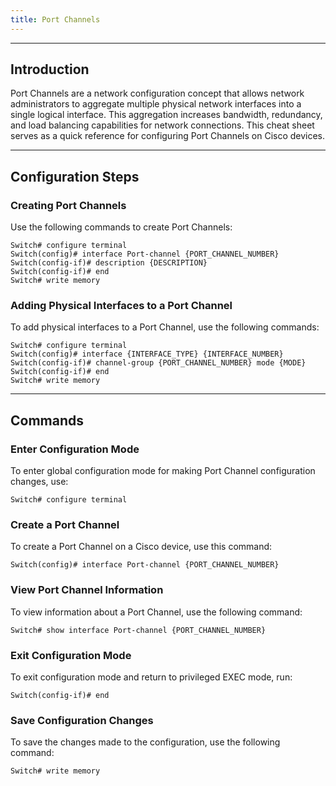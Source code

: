 ```yaml
---
title: Port Channels
---
```


______________________________________________________________________

## Introduction

Port Channels are a network configuration concept that allows network administrators to aggregate multiple physical network interfaces into a single logical interface. This aggregation increases bandwidth, redundancy, and load balancing capabilities for network connections. This cheat sheet serves as a quick reference for configuring Port Channels on Cisco devices.

______________________________________________________________________

## Configuration Steps

### Creating Port Channels

Use the following commands to create Port Channels:

```
Switch# configure terminal
Switch(config)# interface Port-channel {PORT_CHANNEL_NUMBER}
Switch(config-if)# description {DESCRIPTION}
Switch(config-if)# end
Switch# write memory
```

### Adding Physical Interfaces to a Port Channel

To add physical interfaces to a Port Channel, use the following commands:

```
Switch# configure terminal
Switch(config)# interface {INTERFACE_TYPE} {INTERFACE_NUMBER}
Switch(config-if)# channel-group {PORT_CHANNEL_NUMBER} mode {MODE}
Switch(config-if)# end
Switch# write memory
```

______________________________________________________________________

## Commands

### Enter Configuration Mode

To enter global configuration mode for making Port Channel configuration changes, use:

```
Switch# configure terminal
```

### Create a Port Channel

To create a Port Channel on a Cisco device, use this command:

```
Switch(config)# interface Port-channel {PORT_CHANNEL_NUMBER}
```

### View Port Channel Information

To view information about a Port Channel, use the following command:

```
Switch# show interface Port-channel {PORT_CHANNEL_NUMBER}
```

### Exit Configuration Mode

To exit configuration mode and return to privileged EXEC mode, run:

```
Switch(config-if)# end
```

### Save Configuration Changes

To save the changes made to the configuration, use the following command:

```
Switch# write memory
```
